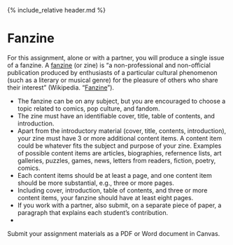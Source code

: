 {% include_relative header.md %}

# Fanzine

For this assignment, alone or with a partner, you will produce a single issue of a fanzine. A [fanzine](https://en.wikipedia.org/wiki/Fanzine) (or zine) is “a non-professional and non-official publication produced by enthusiasts of a particular cultural phenomenon (such as a literary or musical genre) for the pleasure of others who share their interest” (Wikipedia. “[Fanzine](https://en.wikipedia.org/wiki/Fanzine)”).

- The fanzine can be on any subject, but you are encouraged to choose a topic related to comics, pop culture, and fandom.
- The zine must have an identifiable cover, title, table of contents, and introduction.
- Apart from the introductory material (cover, title, contents, introduction), your zine must have 3 or more additional content items. A content item could be whatever fits the subject and purpose of your zine. Examples of possible content items are articles, biographies, refernence lists, art galleries, puzzles, games, news, letters from readers, fiction, poetry, comics.
- Each content items should be at least a page, and one content item should be more substantial, e.g., three or more pages.
- Including cover, introduction, table of contents, and three or more content items, your fanzine should have at least eight pages.
- If you work with a partner, also submit, on a separate piece of paper, a paragraph that explains each student’s contribution.
- 


Submit your assignment materials as a PDF or Word document in Canvas.
